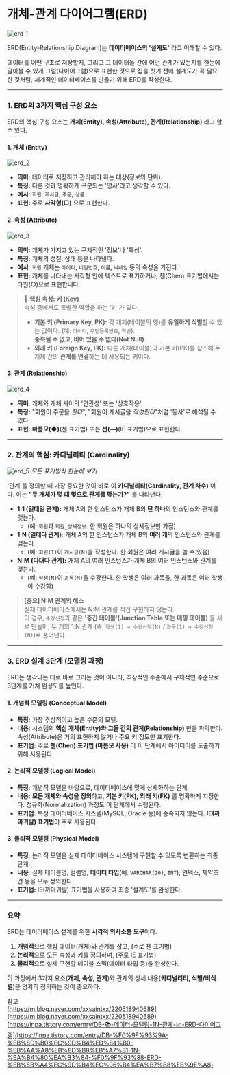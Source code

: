# 개체-관계 다이어그램(ERD)

![erd_1](/document/images/erd_1.png)

ERD(Entity-Relationship Diagram)는 **데이터베이스의 '설계도'** 라고 이해할 수 있다.

데이터를 어떤 구조로 저장할지, 그리고 그 데이터들 간에 어떤 관계가 있는지를 한눈에 알아볼 수 있게 그림(다이어그램)으로 표현한 것으로 집을 짓기 전에 설계도가 꼭 필요한 것처럼, 체계적인 데이터베이스를 만들기 위해 ERD를 작성한다.

---

### 1. ERD의 3가지 핵심 구성 요소

ERD의 핵심 구성 요소는 **개체(Entity), 속성(Attribute), 관계(Relationship)** 라고 할 수 있다.

#### 1. 개체 (Entity)
![erd_2](/document/images/erd_2.png)
* **의미:** 데이터로 저장하고 관리해야 하는 대상(정보의 단위).
* **특징:** 다른 것과 명확하게 구분되는 '명사'라고 생각할 수 있다.
* **예시:** `회원`, `게시글`, `주문`, `상품`
* **표현:** 주로 **사각형(□)** 으로 표현한다.

#### 2. 속성 (Attribute)
![erd_3](/document/images/erd_3.png)
* **의미:** 개체가 가지고 있는 구체적인 '정보'나 '특성'.
* **특징:** 개체의 성질, 상태 등을 나타낸다.
* **예시:** `회원` 개체는 `아이디`, `비밀번호`, `이름`, `닉네임` 등의 속성을 가진다.
* **표현:** 개체를 나타내는 사각형 안에 텍스트로 표기하거나, 첸(Chen) 표기법에서는 타원(○)으로 표현합니다.

> **🔑 핵심 속성: 키 (Key)**  
> 속성 중에서도 특별한 역할을 하는 '키'가 있다.
> * **기본 키 (Primary Key, PK):** 각 개체(테이블의 행)를 **유일하게 식별**할 수 있는 값이다. (예: `아이디`, `주민등록번호`, `학번`).  
> **중복될 수 없고, 비어 있을 수 없다(Not Null).**
> * **외래 키 (Foreign Key, FK):** 다른 개체(테이블)의 기본 키(PK)를 참조해 두 개체 간의 **관계를 연결**하는 데 사용되는 키이다.

#### 3. 관계 (Relationship)
![erd_4](/document/images/erd_4.png)
* **의미:** 개체와 개체 사이의 '연관성' 또는 '상호작용'.
* **특징:** "회원이 주문을 *한다*", "회원이 게시글을 *작성한다*"처럼 '동사'로 해석될 수 있다.
* **표현:** **마름모(◆)**(첸 표기법) 또는 **선(—)**(IE 표기법)으로 표현한다.

---

### 2. 관계의 핵심: 카디널리티 (Cardinality)

![erd_5](/document/images/erd_5.png)
*모든 표기방식 한눈에 보기*

'관계'를 정의할 때 가장 중요한 것이 바로 이 **카디널리티(Cardinality, 관계 차수)** 이다. 이는 **"두 개체가 몇 대 몇으로 관계를 맺는가?"** 를 나타낸다.

* **1:1 (일대일 관계):** 개체 A의 한 인스턴스가 개체 B의 **단 하나**의 인스턴스와 관계를 맺는다.
    * (예: `회원`과 `회원_상세정보`. 한 회원은 하나의 상세정보만 가짐)
* **1:N (일대다 관계):** 개체 A의 한 인스턴스가 개체 B의 **여러 개**의 인스턴스와 관계를 맺는다.
    * (예: `회원(1)`이 `게시글(N)`을 작성한다. 한 회원은 여러 게시글을 쓸 수 있음)
* **N:M (다대다 관계):** 개체 A의 여러 인스턴스가 개체 B의 여러 인스턴스와 관계를 맺는다.
    * (예: `학생(N)`이 `과목(M)`을 수강한다. 한 학생은 여러 과목을, 한 과목은 여러 학생이 수강함)

> **[중요] N:M 관계의 해소**  
> 실제 데이터베이스에서는 N:M 관계를 직접 구현하지 않는다.  
> 이 경우, `수강신청`과 같은 **'중간 테이블'(Junction Table 또는 매핑 테이블)** 을 새로 만들어, 두 개의 1:N 관계 (즉, `학생(1) → 수강신청(N)` / `과목(1) → 수강신청(N)`)로 풀어낸다.

---

### 3. ERD 설계 3단계 (모델링 과정)

ERD는 생각나는 대로 바로 그리는 것이 아니라, 추상적인 수준에서 구체적인 수준으로 3단계를 거쳐 완성도를 높인다.

#### 1. 개념적 모델링 (Conceptual Model)
* **특징:** 가장 추상적이고 높은 수준의 모델.
* **내용:** 시스템의 **핵심 개체(Entity)와 그들 간의 관계(Relationship)** 만을 파악한다. 속성(Attribute)은 거의 표현하지 않거나 주요 키 정도만 표기한다.
* **표기법:** 주로 **첸(Chen) 표기법 (마름모 사용)** 이 이 단계에서 아이디어를 도출하기 위해 사용된다.

#### 2. 논리적 모델링 (Logical Model)
* **특징:** 개념적 모델을 바탕으로, 데이터베이스에 맞게 상세화하는 단계.
* **내용:** **모든 개체와 속성을 정의**하고, **기본 키(PK), 외래 키(FK)** 를 명확하게 지정한다. 정규화(Normalization) 과정도 이 단계에서 수행된다.
* **표기법:** 특정 데이터베이스 시스템(MySQL, Oracle 등)에 종속되지 않는다. **IE(까마귀발) 표기법**이 주로 사용된다.

#### 3. 물리적 모델링 (Physical Model)
* **특징:** 논리적 모델을 실제 데이터베이스 시스템에 구현할 수 있도록 변환하는 최종 단계.
* **내용:** 실제 테이블명, 컬럼명, **데이터 타입**(예: `VARCHAR(20)`, `INT`), 인덱스, 제약조건 등을 모두 정의한다.
* **표기법:** IE(까마귀발) 표기법을 사용하여 최종 '설계도'를 완성한다.

---

### 요약

ERD는 데이터베이스 설계를 위한 **시각적 의사소통 도구**이다.
1.  **개념적**으로 핵심 데이터(개체)와 관계를 잡고, (주로 첸 표기법)
2.  **논리적**으로 모든 속성과 키를 정의하며, (주로 IE 표기법)
3.  **물리적**으로 실제 구현할 테이블 스펙(데이터 타입 등)을 완성한다.

이 과정에서 3가지 요소(**개체, 속성, 관계**)와 관계의 상세 내용(**카디널리티, 식별/비식별**)을 명확히 정의하는 것이 중요하다.

참고  
[https://m.blog.naver.com/xxsaintxx/220518940689](https://m.blog.naver.com/xxsaintxx/220518940689)  
[https://inpa.tistory.com/entry/DB-📚-데이터-모델링-1N-관계-📈-ERD-다이어그램](https://inpa.tistory.com/entry/DB-%F0%9F%93%9A-%EB%8D%B0%EC%9D%B4%ED%84%B0-%EB%AA%A8%EB%8D%B8%EB%A7%81-1N-%EA%B4%80%EA%B3%84-%F0%9F%93%88-ERD-%EB%8B%A4%EC%9D%B4%EC%96%B4%EA%B7%B8%EB%9E%A8)